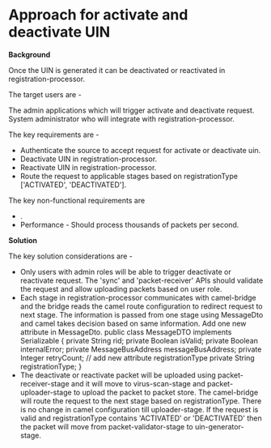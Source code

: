 # Approach for activate and deactivate UIN

**Background**

Once the UIN is generated it can be deactivated or reactivated in registration-processor.

The target users are -

The admin applications which will trigger activate and deactivate request.
System administrator who will integrate with registration-processor.

The key requirements are -
- Authenticate the source to accept request for activate or deactivate uin.
- Deactivate UIN in registration-processor.
- Reactivate UIN in registration-processor.
- Route the request to applicable stages based on registrationType ['ACTIVATED', 'DEACTIVATED'].

The key non-functional requirements are
- .
- Performance - Should process thousands of packets per second.

**Solution**

The key solution considerations are -
- Only users with admin roles will be able to trigger deactivate or reactivate request. The 'sync' and 'packet-receiver' APIs should validate the request and allow uploading packets based on user role.
- Each stage in registration-processor communicates with camel-bridge and the bridge reads the camel route configuration to redirect request to next stage. The information is passed from one stage using MessageDto and camel takes decision based on same information. Add one new attribute in MessageDto.
		public class MessageDTO implements Serializable {
			private String rid;
			private Boolean isValid;
			private Boolean internalError;
			private MessageBusAddress messageBusAddress;
			private Integer retryCount;
			// add new attribute registrationType
			private String registrationType;
		}
- The deactivate or reactivate packet will be uploaded using packet-receiver-stage and it will move to virus-scan-stage and packet-uploader-stage to upload the packet to packet store. The camel-bridge will route the request to the next stage based on registrationType. There is no change in camel configuration till uploader-stage. If the request is valid and registrationType contains 'ACTIVATED' or 'DEACTIVATED' then the packet will  move from packet-validator-stage to uin-generator-stage.
